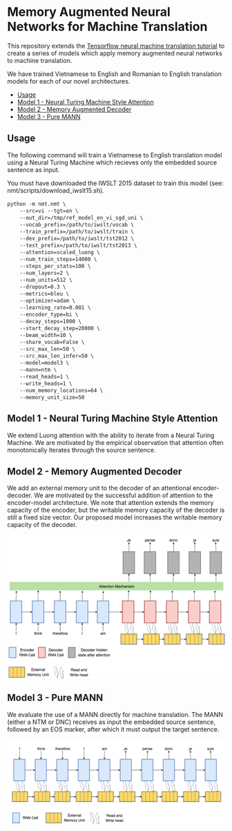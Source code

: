 # Memory Augmented Neural Networks for Machine Translation

This repository extends the [Tensorflow neural machine translation tutorial](https://github.com/tensorflow/nmt) to create a series of models which apply memory augmented neural networks to machine translation.

We have trained Vietnamese to English and Romanian to English translation models for each of our novel architectures.

- [Usage](#usage)
- [Model 1 - Neural Turing Machine Style Attention](#Model-1-Neural-Turing-Machine-Style-Attention)
- [Model 2 - Memory Augmented Decoder](#Model-2-Memory-Augmented-Decoder)
- [Model 3 - Pure MANN](#Model-3-Pure-MANN)

## Usage

The following command will train a Vietnamese to English translation model using a Neural Turing Machine which recieves only the embedded source sentence as input.

You must have downloaded the IWSLT 2015 dataset to train this model (see: nmt/scripts/download_iwslt15.sh).

```
python -m nmt.nmt \
    --src=vi --tgt=en \
    --out_dir=/tmp/ref_model_en_vi_sgd_uni \
    --vocab_prefix=/path/to/iwslt/vocab \
    --train_prefix=/path/to/iwslt/train \
    --dev_prefix=/path/to/iwslt/tst2012 \
    --test_prefix=/path/to/iwslt/tst2013 \
    --attention=scaled_luong \
    --num_train_steps=14000 \
    --steps_per_stats=100 \
    --num_layers=2 \
    --num_units=512 \
    --dropout=0.3 \
    --metrics=bleu \
    --optimizer=adam \
    --learning_rate=0.001 \
    --encoder_type=bi \
    --decay_steps=1000 \
    --start_decay_step=20000 \
    --beam_width=10 \
    --share_vocab=False \
    --src_max_len=50 \
    --src_max_len_infer=50 \
    --model=model3 \
    --mann=ntm \
    --read_heads=1 \
    --write_heads=1 \
    --num_memory_locations=64 \
    --memory_unit_size=50
```

## Model 1 - Neural Turing Machine Style Attention

We extend Luong attention with the ability to iterate from a Neural Turing Machine. We are motivated by the empirical observation that attention often monotonically iterates through the source sentence.

## Model 2 - Memory Augmented Decoder

We add an external memory unit to the decoder of an attentional encoder-decoder. We are motivated by the successful addition of attention to the encoder-model architecture. We note that attention extends the memory capacity of the encoder, but the writable memory capacity of the decoder is still a fixed size vector. Our proposed model increases the writable memory capacity of the decoder.

![Model 2](/img/attentional_encoder_decoder_with_mann_decoder.png)

## Model 3 - Pure MANN

We evaluate the use of a MANN directly for machine translation. The MANN (either a NTM or DNC) receives as input the embedded source sentence, followed by an EOS marker, after which it must output the target sentence.

![Model 3](/img/pure_mann.png)